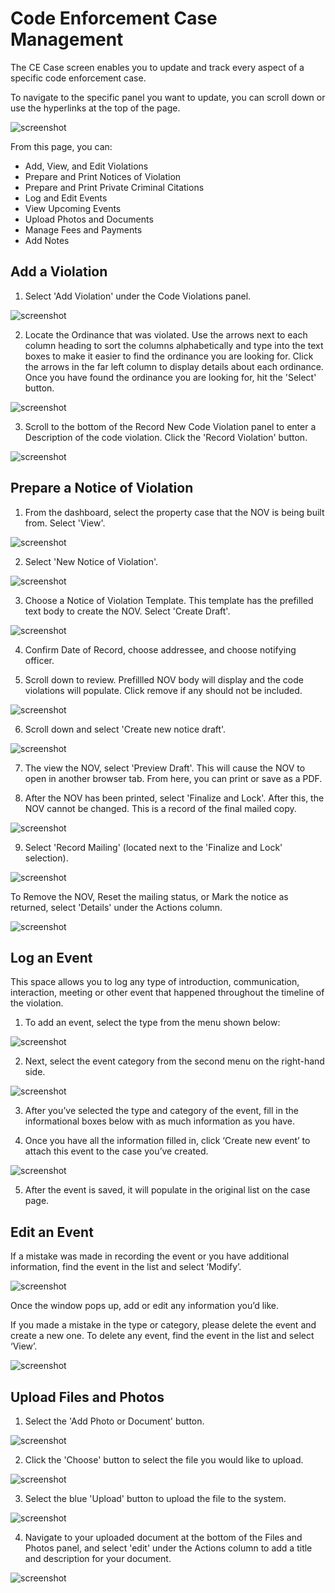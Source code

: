 # Code Enforcement Case Management

The CE Case screen enables you to update and track every aspect of a specific code enforcement case. 

To navigate to the specific panel you want to update, you can scroll down or use the hyperlinks at the top of the page.

![screenshot](img/overview.png)

From this page, you can:

- Add, View, and Edit Violations
- Prepare and Print Notices of Violation
- Prepare and Print Private Criminal Citations
- Log and Edit Events 
- View Upcoming Events
- Upload Photos and Documents
- Manage Fees and Payments
- Add Notes


## Add a Violation

1. Select 'Add Violation' under the Code Violations panel.

![screenshot](img/addviolation.png)

2. Locate the Ordinance that was violated. Use the arrows next to each column heading to sort the columns alphabetically and type into the text boxes to make it easier to find the ordinance you are looking for. Click the arrows in the far left column to display details about each ordinance. Once you have found the ordinance you are looking for, hit the 'Select' button.

![screenshot](img/chooseordinance.png)

3. Scroll to the bottom of the Record New Code Violation panel to enter a Description of the code violation. Click the 'Record Violation' button.

![screenshot](img/recordviolation.png)


## Prepare a Notice of Violation

1. From the dashboard, select the property case that the NOV is being built from. Select 'View'.

![screenshot](img/nov1.png)

2. Select 'New Notice of Violation'.

![screenshot](img/nov2.png)

3. Choose a Notice of Violation Template. This template has the prefilled text body to create the NOV. Select 'Create Draft'.

![screenshot](img/nov3.png)

4. Confirm Date of Record, choose addressee, and choose notifying officer.

5. Scroll down to review. Prefillled NOV body will display and the code violations will populate. Click remove if any should not be included.

![screenshot](img/nov5.png)

6. Scroll down and select 'Create new notice draft'.

![screenshot](img/novcreatenewnotice.png)

7. The view the NOV, select 'Preview Draft'. This will cause the NOV to open in another browser tab. From here, you can print or save as a PDF.

8. After the NOV has been printed, select 'Finalize and Lock'. After this, the NOV cannot be changed. This is a record of the final mailed copy. 

![screenshot](img/nov7.png)

9. Select 'Record Mailing' (located next to the 'Finalize and Lock' selection).

![screenshot](img/nov8.png)

To Remove the NOV, Reset the mailing status, or Mark the notice as returned, select 'Details' under the Actions column.

![screenshot](img/nov10.png)


## Log an Event

This space allows you to log any type of introduction, communication, interaction, meeting or other event that happened throughout the timeline of the violation. 

1. To add an event, select the type from the menu shown below:

![screenshot](img/Picture1.png)

2. Next, select the event category from the second menu on the right-hand side. 

![screenshot](img/Picture2.png)

3. After you’ve selected the type and category of the event, fill in the informational boxes below with as much information as you have. 

4. Once you have all the information filled in, click ‘Create new event’ to attach this event to the case you’ve created. 

![screenshot](img/Picture3.png)

5. After the event is saved, it will populate in the original list on the case page. 


## Edit an Event

If a mistake was made in recording the event or you have additional information, find the event in the list and select ‘Modify’.

![screenshot](img/Picture4.png)

Once the window pops up, add or edit any information you’d like. 

If you made a mistake in the type or category, please delete the event and create a new one. To delete any event, find the event in the list and select ‘View’.

![screenshot](img/Picture4.png)


## Upload Files and Photos

1. Select the 'Add Photo or Document' button.

![screenshot](img/adddoc.png)

2. Click the 'Choose' button to select the file you would like to upload.

![screenshot](img/choose.png)

3. Select the blue 'Upload' button to upload the file to the system.

![screenshot](img/upload.png)

4. Navigate to your uploaded document at the bottom of the Files and Photos panel, and select 'edit' under the Actions column to add a title and description for your document.

![screenshot](img/edit.png)

